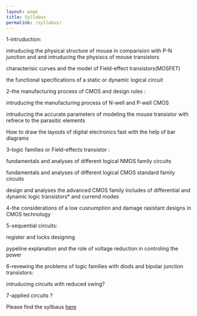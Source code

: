 ```yaml
---
layout: page
title: Syllabus
permalink: /syllabus/
---
```


1-intruduction:

intruducing the physical structure of mouse in comparision with P-N junction and and intruducing the physiscs of mouse transistors

characterisic curves and the model of Field-effect transistors(MOSFET)

the functional specifications of a static or dynamic logical circuit

2-the manufacturing process of CMOS and design rules :

intruducing the manufacturing process of N-well and P-well CMOS

intruducing the accurate parameters of modeling the mouse transistor with refrece to the parasitic elements

How to draw  the layouts of digital electronics fast with the  help of bar diagrams

3-logic families or Field-effects transistor :

fundamentals and analyses of different logical NMOS family circuits 

fundamentals and analyses of different logical CMOS standard family circuits 

design and analyses the advanced CMOS family includes of differential and dynamic logic transistors* and currend modes

4-the considerations of a low cusnumption and damage rasistant designs in CMOS technology

5-sequential circuits:

register and locks designing 

pypeline explanation   and the role of voltage reduction in controling the power

6-revewing the problems of logic families with diods and bipolar junction transistors:

intruducing circuits with reduced swing?

7-applied circuits
?




















Please find the syllbaus [here](/static_files/materials/Syllabus.pdf)